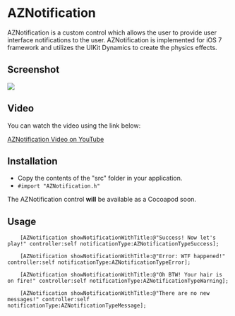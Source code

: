 <h1>AZNotification</h1>

<p>
AZNotification is a custom control which allows the user to provide user interface notifications to the user. AZNotification is implemented for iOS 7 framework and utilizes the UIKit Dynamics to create the physics effects. 
</p>

<h2>Screenshot</h2>

<img src="http://www.highoncoding.com/articleimages/AZNotification_002.png"/>

<h2>Video</h2>

<p>
You can watch the video using the link below:

<a href="https://www.youtube.com/watch?v=OSMQ_N3ydSs">AZNotification Video on YouTube</a>
</p>

<h2>Installation</h2>

- Copy the contents of the "src" folder in your application. 
- `#import "AZNotification.h"`

The AZNotification control <b>will</b> be available as a Cocoapod soon. 

<h2>Usage</h2>

```
    [AZNotification showNotificationWithTitle:@"Success! Now let's play!" controller:self notificationType:AZNotificationTypeSuccess];
 
    [AZNotification showNotificationWithTitle:@"Error: WTF happened!" controller:self notificationType:AZNotificationTypeError];
  
    [AZNotification showNotificationWithTitle:@"Oh BTW! Your hair is on fire!" controller:self notificationType:AZNotificationTypeWarning];
    
    [AZNotification showNotificationWithTitle:@"There are no new messages!" controller:self notificationType:AZNotificationTypeMessage];

```
